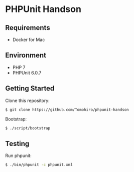 PHPUnit Handson
================================================================================


Requirements
--------------------------------------------------------------------------------

- Docker for Mac


Environment
--------------------------------------------------------------------------------

- PHP 7
- PHPUnit 6.0.7


Getting Started
--------------------------------------------------------------------------------

Clone this repository:

```
$ git clone https://github.com/Tomohiro/phpunit-handson
```

Bootstrap:

```sh
$ ./script/bootstrap
```


Testing
--------------------------------------------------------------------------------

Run phpunit:

```sh
$ ./bin/phpunit -c phpunit.xml
```
